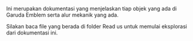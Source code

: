 Ini merupakan dokumentasi yang menjelaskan tiap objek yang ada di Garuda Emblem serta alur mekanik yang ada.

Silakan baca file yang berada di folder Read us untuk memulai eksplorasi dari dokumentasi ini.
